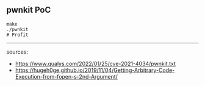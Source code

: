 pwnkit PoC
---

```
make
./pwnkit
# Profit
```

----

sources:
- https://www.qualys.com/2022/01/25/cve-2021-4034/pwnkit.txt
- https://hugeh0ge.github.io/2019/11/04/Getting-Arbitrary-Code-Execution-from-fopen-s-2nd-Argument/
